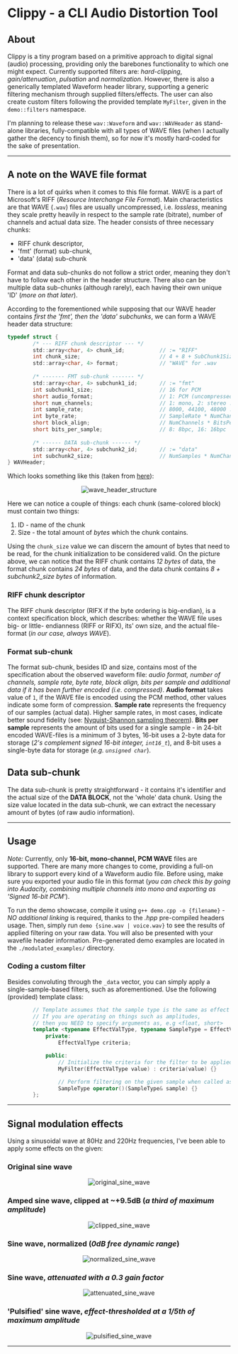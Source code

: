 # Clippy - a CLI Audio Distortion Tool

## About
Clippy is a tiny program based on a primitive approach to digital signal (audio) processing, providing only the barebones functionality to which one might expect. Currently supported filters are: *hard-clipping*, *gain/attenuation*, *pulsation* and *normalization*. However, there is also a generically templated Waveform header library, supporting a generic filtering mechanism through supplied filters/effects. The user can also create custom filters following the provided template `MyFilter`, given in the `demo::filters` namespace. 

I'm planning to release these `wav::Waveform` and `wav::WAVHeader` as stand-alone libraries, fully-compatible with all types of WAVE files (when I actually gather the decency to finish them), so for now it's mostly hard-coded for the sake of presentation.
___

## A note on the WAVE file format
There is a lot of quirks when it comes to this file format. WAVE is a part of Microsoft's RIFF (*Resource Interchange File Format*). Main characteristics are that WAVE (`.wav`) files are usually uncompressed, i.e. *lossless*, meaning they scale pretty heavily in respect to the sample rate (bitrate), number of channels and actual data size. The header consists of three necessary chunks:  
* RIFF chunk descriptor,
* 'fmt' (format) sub-chunk,
* 'data' (data) sub-chunk  

Format and data sub-chunks do not follow a strict order, meaning they don't have to follow each other in the header structure. There also can be multiple data sub-chunks (although rarely), each having their own unique 'ID' (*more on that later*).

According to the forementioned while supposing that our WAVE header contains *first the 'fmt', then the 'data' subchunks*, we can form a WAVE header data structure:  
```c
typedef struct {
		/* --- RIFF chunk descriptor --- */
		std::array<char, 4> chunk_id;           // := "RIFF"
		int chunk_size;                         // 4 + 8 + SubChunk1Size + 8 + SubChunk2Size
		std::array<char, 4> format;             // "WAVE" for .wav
        
		/* ------- FMT sub-chunk ------- */
		std::array<char, 4> subchunk1_id;       // := "fmt"
		int subchunk1_size;                     // 16 for PCM
		short audio_format;                     // 1: PCM (uncompressed), != 1: compressed
		short num_channels;                     // 1: mono, 2: stereo ...
		int sample_rate;                        // 8000, 44100, 48000 ...
		int byte_rate;                          // SampleRate * NumChannels * BitsPerSample / 8
		short block_align;                      // NumChannels * BitsPerSample / 8
		short bits_per_sample;                  // 8: 8bpc, 16: 16bpc
        
		/* ------ DATA sub-chunk ------ */
		std::array<char, 4> subchunk2_id;       // := "data"
		int subchunk2_size;                     // NumSamples * NumChannels * BitsPerSample / 8
} WAVHeader;    
```

Which looks something like this (taken from [here](http://soundfile.sapp.org/doc/WaveFormat/)):  
<center>

![wave_header_structure](./docs/wav_header_format.jpg) 

</center>

Here we can notice a couple of things: each chunk (same-colored block) must contain two things:  
1. ID - name of the chunk
2. Size - the total amount of *bytes* which the chunk contains.

Using the `chunk_size` value we can discern the amount of bytes that need to be read, for the chunk initialization to be considered valid. On the picture above, we can notice that the RIFF chunk contains *12 bytes* of data, the format chunk contains *24 bytes* of data, and the data chunk contains *8 + subchunk2_size bytes* of information.

### RIFF chunk descriptor

The RIFF chunk descriptor (RIFX if the byte ordering is big-endian), is a context specification block, which describes: whether the WAVE file uses big- or little- endianness (RIFF or RIFX), its' own size, and the actual file-format (*in our case, always WAVE*).

### Format sub-chunk

The format sub-chunk, besides ID and size, contains most of the specification about the observed waveform file: *audio format, number of channels, sample rate, byte rate, block align, bits per sample and additional data if it has been further encoded (i.e. compressed)*. **Audio format** takes value of `1`, if the WAVE file is encoded using the PCM method, other values indicate some form of compression. **Sample rate** represents the frequency of our samples (actual data). Higher sample rates, in most cases, indicate better sound fidelity (see: [Nyquist-Shannon sampling theorem](https://www.sciencedirect.com/topics/computer-science/shannon-sampling-theorem#:~:text=The%20Nyquist%20Shannon%20sampling%20theorem,%2C%20Fs%20%3D%202%20B.)). **Bits per sample** represents the amount of bits used for a single sample - in 24-bit encoded WAVE-files is a minimum of 3 bytes, 16-bit uses a 2-byte data for storage (*2's complement signed 16-bit integer, `int16_t`*), and 8-bit uses a single-byte data for storage (*e.g. `unsigned char`*).

## Data sub-chunk

The data sub-chunk is pretty straightforward - it contains it's identifier and the actual size of the **DATA BLOCK**, not the 'whole' data chunk. Using the size value located in the data sub-chunk, we can extract the necessary amount of bytes (of raw audio information).  
___

## Usage

*Note:* Currently, only **16-bit, mono-channel, PCM WAVE** files are supported. There are many more changes to come, providing a full-on library to support every kind of a Waveform audio file. Before using, make sure you exported your audio file in this format (*you can check this by going into Audacity, combining multiple channels into mono and exporting as 'Signed 16-bit PCM'*).  

To run the demo showcase, compile it using `g++ demo.cpp -o {filename}` - *NO additional linking* is required, thanks to the *.hpp* pre-compiled headers usage. Then, simply run `demo {sine.wav | voice.wav}` to see the results of applied filtering on your raw data. You will also be presented with your wavefile header information. Pre-generated demo examples are located in the `./modulated_examples/` directory.

### Coding a custom filter

Besides convoluting through the `_data` vector, you can simply apply a single-sample-based filters, such as aforementioned. Use the following (provided) template class:  
```cpp		
        // Template assumes that the sample type is the same as effect value type (i.e. short, short)
		// If you are operating on things such as amplitudes, 
        // then you NEED to specify arguments as, e.g <float, short>
		template <typename EffectValType, typename SampleType = EffectValType> class MyFilter final {
			private:
				EffectValType criteria;

			public:
				// Initialize the criteria for the filter to be applied (not necessary)
				MyFilter(EffectValType value) : criteria(value) {}

				// Perform filtering on the given sample when called as a functor
				SampleType operator()(SampleType& sample) {}
		};
```

___

## Signal modulation effects

Using a sinusoidal wave at 80Hz and 220Hz frequencies, I've been able to apply some effects on the given:

### Original sine wave 
<center>

![original_sine_wave](./docs/sine_original.jpg)

</center>

### Amped sine wave, clipped at ~+9.5dB (*a third of maximum amplitude*)
<center>

![clipped_sine_wave](./docs/sine_clipped.jpg)

</center>

### Sine wave, normalized (*0dB free dynamic range*)
<center>

![normalized_sine_wave](./docs/sine_normalized.jpg)

</center>

### Sine wave, *attenuated with a 0.3 gain factor*
<center>

![attenuated_sine_wave](./docs/sine_attenuated.jpg)

</center>

### 'Pulsified' sine wave, *effect-thresholded at a 1/5th of maximum amplitude*
<center>

![pulsified_sine_wave](./docs/sine_pulsified.jpg)

</center>

___
